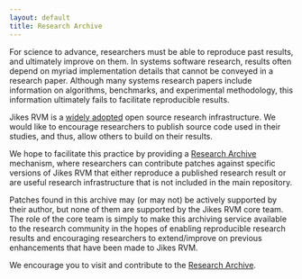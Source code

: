 ```yaml
---
layout: default
title: Research Archive
---
```


For science to advance, researchers must be able to reproduce past results, and ultimately improve on them. In systems software research, results often depend on myriad implementation details that cannot be conveyed in a research paper. Although many systems research papers include information on algorithms, benchmarks, and experimental methodology, this information ultimately fails to facilitate reproducible results.

Jikes RVM is a [widely adopted](/Publications/) open source research infrastructure. We would like to encourage researchers to publish source code used in their studies, and thus, allow others to build on their results.

We hope to facilitate this practice by providing a [Research Archive](http://sourceforge.net/tracker/?atid=723235&group_id=128805&func=browse) mechanism, where researchers can contribute patches against specific versions of Jikes RVM that either reproduce a published research result or are useful research infrastructure that is not included in the main repository.

Patches found in this archive may (or may not) be actively supported by their author, but none of them are supported by the Jikes RVM core team. The role of the core team is simply to make this archiving service available to the research community in the hopes of enabling reproducible research results and encouraging researchers to extend/improve on previous enhancements that have been made to Jikes RVM.

We encourage you to visit and contribute to the [Research Archive](http://sourceforge.net/tracker/?atid=723235&group_id=128805&func=browse).

